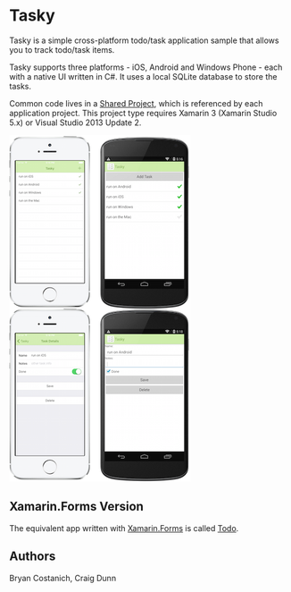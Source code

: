 Tasky
=====

Tasky is a simple cross-platform todo/task application sample that allows
you to track todo/task items.

Tasky supports three platforms - iOS, Android and Windows Phone - each with a native UI written in C#. It uses a local SQLite database to store the tasks.

Common code lives in a [Shared Project](http://developer.xamarin.com/guides/cross-platform/application_fundamentals/shared_projects/), which is referenced by each application project. This project type requires Xamarin 3 (Xamarin Studio 5.x) or Visual Studio 2013 Update 2.

![screenshot](https://github.com/xamarin/mobile-samples/raw/master/Tasky/Screenshots/all-small.png "iOS, Android and Windows Phone")


Xamarin.Forms Version
---------------------
The equivalent app written with [Xamarin.Forms](http://xamarin.com/forms) is called [Todo](https://github.com/xamarin/xamarin-forms-samples/tree/master/Todo).

Authors
-------

Bryan Costanich, Craig Dunn

